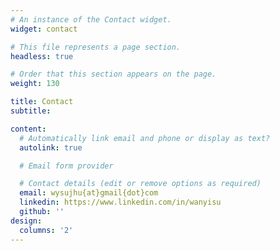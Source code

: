 ```yaml
---
# An instance of the Contact widget.
widget: contact

# This file represents a page section.
headless: true

# Order that this section appears on the page.
weight: 130

title: Contact
subtitle:

content:
  # Automatically link email and phone or display as text?
  autolink: true

  # Email form provider

  # Contact details (edit or remove options as required)
  email: wysujhu{at}gmail{dot}com
  linkedin: https://www.linkedin.com/in/wanyisu
  github: ''
design:
  columns: '2'
---
```


